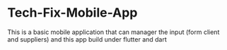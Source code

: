 # Tech-Fix-Mobile-App
This is a basic mobile application that can manager the input (form client and suppliers) and this app build under flutter and dart 
